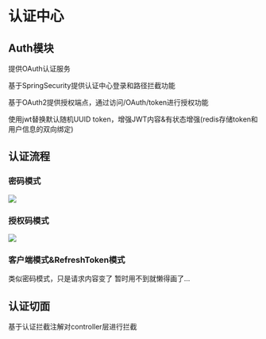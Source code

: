 # 认证中心

## Auth模块

提供OAuth认证服务

基于SpringSecurity提供认证中心登录和路径拦截功能

基于OAuth2提供授权端点，通过访问/OAuth/token进行授权功能

使用jwt替换默认随机UUID token，增强JWT内容&有状态增强(redis存储token和用户信息的双向绑定)

## 认证流程

### 密码模式

![](https://974500760-1303995467.cos.ap-guangzhou.myqcloud.com/PicGo/202401220043807.png)

### 授权码模式

![](https://974500760-1303995467.cos.ap-guangzhou.myqcloud.com/PicGo/202401220043935.png)

### 客户端模式&RefreshToken模式

类似密码模式，只是请求内容变了 暂时用不到就懒得画了...

## 认证切面

基于认证拦截注解对controller层进行拦截
